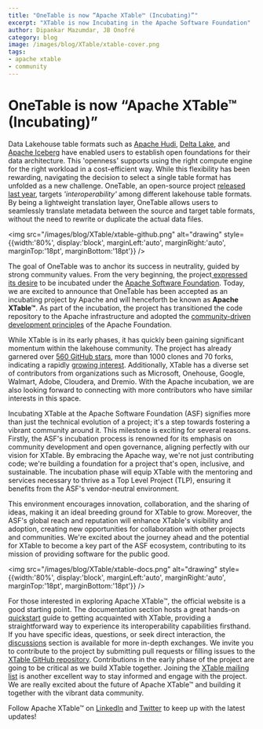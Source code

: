 ```yaml
---
title: "OneTable is now “Apache XTable™ (Incubating)”"
excerpt: "XTable is now Incubating in the Apache Software Foundation"
author: Dipankar Mazumdar, JB Onofré
category: blog
image: /images/blog/XTable/xtable-cover.png
tags:
- apache xtable
- community
---
```


# OneTable is now “Apache XTable™ (Incubating)”

Data Lakehouse table formats such as [Apache Hudi](https://hudi.apache.org/), [Delta Lake](https://delta.io/), and 
[Apache Iceberg](https://iceberg.apache.org/) have enabled users to establish open foundations for their data architecture. 
This 'openness' supports using the right compute engine for the right workload in a cost-efficient way. While this 
flexibility has been rewarding, navigating the decision to select a single table format has unfolded as a new challenge. 
OneTable, an open-source project [released last year](https://venturebeat.com/data-infrastructure/exclusive-microsoft-and-google-join-forces-on-onetable-an-open-source-solution-for-data-lake-challenges/), 
targets _'interoperability'_ among different lakehouse table formats. By being a lightweight translation layer, 
OneTable allows users to seamlessly translate metadata between the source and target table formats, without the need to 
rewrite or duplicate the actual data files.

<img src="/images/blog/XTable/xtable-github.png" alt="drawing" style={{width:'80%', display:'block', marginLeft:'auto', marginRight:'auto', marginTop:'18pt', marginBottom:'18pt'}} />

The goal of OneTable was to anchor its success in neutrality, guided by strong community values. From the very beginning, 
the project[ expressed its desire](https://cwiki.apache.org/confluence/display/INCUBATOR/XTable+Proposal) to be incubated 
under the [Apache Software Foundation](https://www.apache.org/). Today, we are excited to announce that OneTable has been 
accepted as an incubating project by Apache and will henceforth be known as **Apache XTable™**. As part of the incubation, 
the project has transitioned the code repository to the Apache infrastructure and adopted the 
[community-driven development principles](https://community.apache.org/) of the Apache Foundation.

While XTable is in its early phases, it has quickly been gaining significant momentum within the lakehouse community. 
The project has already garnered over [560 GitHub stars](https://x.com/apachextable/status/1725247462280196465?s=20), 
more than 1000 clones and 70 forks, indicating a rapidly 
[growing interest](https://x.com/apachextable/status/1725685237215322294?s=20). Additionally, XTable has a diverse set 
of contributors from organizations such as Microsoft, Onehouse, Google, Walmart, Adobe, Cloudera, and Dremio. With the 
Apache incubation, we are also looking forward to connecting with more contributors who have similar interests in this space.

Incubating XTable at the Apache Software Foundation (ASF) signifies more than just the technical evolution of a project; 
it's a step towards fostering a vibrant community around it. This milestone is exciting for several reasons. Firstly, 
the ASF's incubation process is renowned for its emphasis on community development and open governance, aligning 
perfectly with our vision for XTable. By embracing the Apache way, we're not just contributing code; we're building a 
foundation for a project that's open, inclusive, and sustainable. The incubation phase will equip XTable with the 
mentoring and services necessary to thrive as a Top Level Project (TLP), ensuring it benefits from the ASF's vendor-neutral 
environment.

This environment encourages innovation, collaboration, and the sharing of ideas, making it an ideal breeding ground for 
XTable to grow. Moreover, the ASF's global reach and reputation will enhance XTable's visibility and adoption, creating 
new opportunities for collaboration with other projects and communities. We're excited about the journey ahead and the 
potential for XTable to become a key part of the ASF ecosystem, contributing to its mission of providing software for 
the public good.

<img src="/images/blog/XTable/xtable-docs.png" alt="drawing" style={{width:'80%', display:'block', marginLeft:'auto', 
marginRight:'auto', marginTop:'18pt', marginBottom:'18pt'}} />

For those interested in exploring Apache XTable™, the official website is a good starting point. The documentation 
section hosts a great hands-on [quickstart](https://onetable.dev/docs/how-to) guide to getting acquainted with XTable, 
providing a straightforward way to experience its interoperability capabilities firsthand. If you have specific ideas, 
questions, or seek direct interaction, the [discussions](https://github.com/onetable-io/onetable/discussions) section 
is available for more in-depth exchanges. We invite you to contribute to the project by submitting pull requests or 
filling issues to the [XTable GitHub repository](https://github.com/apache/incubator-xtable). Contributions in the early 
phase of the project are going to be critical as we build XTable together. Joining the 
[XTable mailing list](mailto:dev-subscribe@xtable.apache.org) is another excellent way to stay informed and engage with 
the project. We are really excited about the future of Apache XTable™ and building it together with the vibrant data community.

Follow Apache XTable™ on [LinkedIn](https://www.linkedin.com/company/apache-xtable/) and [Twitter](https://twitter.com/apachextable) 
to keep up with the latest updates!
